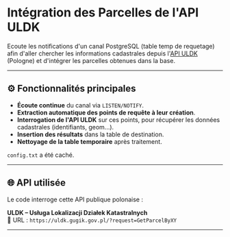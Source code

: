 # Intégration des Parcelles de l'API ULDK

Ecoute les notifications d'un canal PostgreSQL (table temp de requetage) afin d'aller chercher les informations cadastrales depuis l'[API ULDK](https://uldk.gugik.gov.pl) (Pologne) et d'intégrer les parcelles obtenues dans la base.

---

## ⚙️ Fonctionnalités principales

- **Écoute continue** du canal via `LISTEN/NOTIFY`.
- **Extraction automatique des points de requête à leur création**.
- **Interrogation de l'API ULDK** sur ces points, pour récupérer les données cadastrales (identifiants, geom...).
- **Insertion des résultats** dans la table de destination.
- **Nettoyage de la table temporaire** après traitement.

`config.txt` a été caché.

---

## 🌐 API utilisée

Le code interroge cette API publique polonaise :

**ULDK – Usługa Lokalizacji Działek Katastralnych**  
📍 URL : `https://uldk.gugik.gov.pl/?request=GetParcelByXY`  

---
